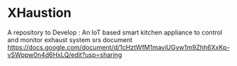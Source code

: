 # XHaustion
A repository to Develop : 
An IoT based smart kitchen appliance to control
and monitor exhaust system
srs document
https://docs.google.com/document/d/1cHztWfM1maviUGyw1m9Zhh6XxKp-vSWppw0n4d6HxLQ/edit?usp=sharing
